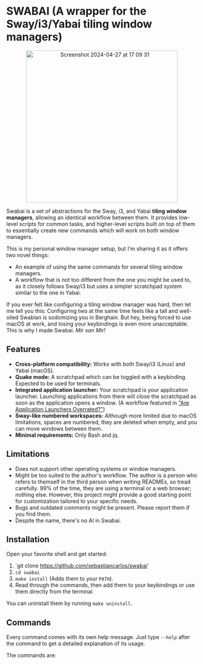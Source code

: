 <!-- Note: This README.md file was automatically generated. Plase run `make readme` to generate a new one. -->

# SWABAI (A wrapper for the Sway/i3/Yabai tiling window managers)
<p align="center">
  <img width="400" alt="Screenshot 2024-04-27 at 17 09 31" src="https://github.com/sebastiancarlos/swabai/assets/88276600/bae83e06-2891-40ba-83ef-9c06c83f5133">
</p>

Swabai is a set of abstractions for the Sway, i3, and Yabai **tiling window
managers**, allowing an identical workflow between them. It provides low-level
scripts for common tasks, and higher-level scripts built on top of them to
essentially create new commands which will work on both window managers.

This is my personal window manager setup, but I'm sharing it as it offers two
novel things:
- An example of using the same commands for several tiling window managers.
- A workflow that is not too different from the one you might be used to, as it
  closely follows Sway/i3 but uses a simpler scratchpad system similar to the
  one in Yabai.

If you ever felt like configuring a tiling window manager was hard, then let me
tell you this: Configuring two at the same time feels like a tall and
well-oiled Swabian is sodomizing you in Berghain. But hey, being forced to use
macOS at work, and losing your keybindings is even more unacceptable. This is
why I made Swabai. _Mir san Mir!_

## Features
- **Cross-platform compatibility:** Works with both Sway/i3 (Linux) and Yabai
  (macOS).
- **Quake mode:** A scratchpad which can be toggled with a keybinding. Expected
  to be used for terminals.  
- **Integrated application launcher:** Your scratchpad is your application
  launcher. Launching applications from there will close the scratchpad as soon
  as the application opens a window. (A workflow featured in ["Are Application
  Launchers
  Overrated?"](https://sebastiancarlos.com/are-application-launchers-overrated-e0407e220dc7))
- **Sway-like numbered workspaces:** Although more limited due to macOS
  limitations, spaces are numbered, they are deleted when empty, and you can
  move windows between them.
- **Minimal requirements:** Only Bash and jq.

## Limitations
- Does not support other operating systems or window managers.
- Might be too suited to the author's workflow. The author is a person who
  refers to themself in the third person when writing READMEs, so tread
  carefully. 99% of the time, they are using a terminal or a web browser;
  nothing else. However, this project might provide a good starting point for
  customization tailored to your specific needs.
- Bugs and outdated comments might be present. Please report them if you find
  them.
- Despite the name, there's no AI in Swabai.

## Installation

Open your favorite shell and get started:

1. `git clone https://github.com/sebastiancarlos/swabai'
2. `cd swabai`
3. `make install` (Adds them to your `PATH`).
4. Read through the commands, then add them to your keybindings or use them
directly from the terminal.

You can uninstall them by running `make uninstall`.

## Commands

Every command comes with its own help message. Just type `--help` after the
command to get a detailed explanation of its usage.

The commands are:

<!-- INSERT commands_help -->
